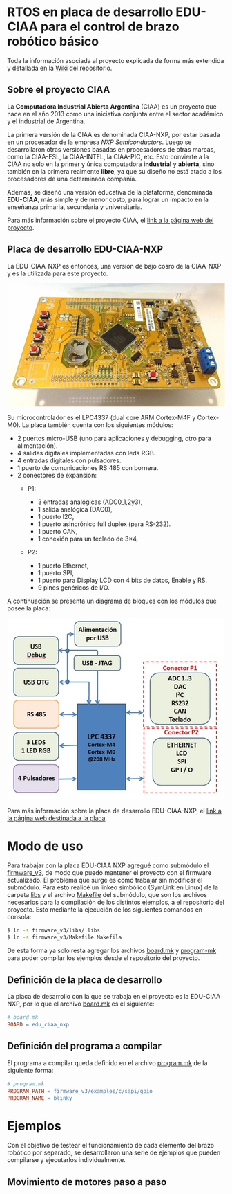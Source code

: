 # RTOS en placa de desarrollo EDU-CIAA para el control de brazo robótico básico

Toda la información asociada al proyecto explicada de forma más extendida y detallada en la [Wiki](https://github.com/FernandezGFG/CIAA-RTOS/wiki) del repositorio.

## Sobre el proyecto CIAA
La **Computadora Industrial Abierta Argentina** (CIAA) es un proyecto que nace en el año 2013 como una iniciativa conjunta entre el sector académico y el industrial de Argentina.

La primera versión de la CIAA es denominada CIAA-NXP, por estar basada en un procesador de la empresa *NXP Semiconductors*. Luego se desarrollaron otras versiones basadas en procesadores de otras marcas, como la CIAA-FSL, la CIAA-INTEL, la CIAA-PIC, etc. Esto convierte a la CIAA no solo en la primer y única computadora **industrial** y **abierta**, sino también en la primera realmente **libre**, ya que su diseño no está atado a los procesadores de una determinada compañía.

Además, se diseñó una versión educativa de la plataforma, denominada **EDU-CIAA**, más simple y de menor costo, para lograr un impacto en la enseñanza primaria, secundaria y universitaria.

Para más información sobre el proyecto CIAA, el [link a la página web del proyecto](http://www.proyecto-ciaa.com.ar/devwiki/doku.php?id=start).

## Placa de desarrollo EDU-CIAA-NXP
La EDU-CIAA-NXP es entonces, una versión de bajo cosro de la CIAA-NXP y es la utilizada para este proyecto. 

![EDU-CIAA-NXP](docs/edu_ciaa.jpg)

Su microcontrolador es el LPC4337 (dual core ARM Cortex-M4F y Cortex-M0). La placa también cuenta con los siguientes módulos:

- 2 puertos micro-USB (uno para aplicaciones y debugging, otro para alimentación).
- 4 salidas digitales implementadas con leds RGB.
- 4 entradas digitales con pulsadores.
- 1 puerto de comunicaciones RS 485 con bornera.
- 2 conectores de expansión:
  - P1:
    - 3 entradas analógicas (ADC0_1,2y3),
    - 1 salida analógica (DAC0),
    - 1 puerto I2C,
    - 1 puerto asincrónico full duplex (para RS-232).
    - 1 puerto CAN,
    - 1 conexión para un teclado de 3×4,

  - P2:
    - 1 puerto Ethernet,
    - 1 puerto SPI,
    - 1 puerto para Display LCD con 4 bits de datos, Enable y RS.
    - 9 pines genéricos de I/O.

A continuación se presenta un diagrama de bloques con los módulos que posee la placa:

![módulos EDU-CIAA-NXP](docs/modulos_edu_ciaa.jpg)

Para más información sobre la placa de desarrollo EDU-CIAA-NXP, el [link a la página web destinada a la placa](http://www.proyecto-ciaa.com.ar/devwiki/doku.php?id=desarrollo:edu-ciaa:edu-ciaa-nxp).

# Modo de uso
Para trabajar con la placa EDU-CIAA NXP agregué como submódulo el [firmware_v3](firmware_v3/), de modo que puedo mantener el proyecto con el firmware actualizado. El problema que surge es como trabajar sin modificar el submódulo. Para esto realicé un linkeo simbólico (SymLink en Linux) de la carpeta [libs](libs/) y el archivo [Makefile](Makefile) del submódulo, que son los archivos necesarios para la compilación de los distintos ejemplos, a el repositorio del proyecto. Esto mediante la ejecución de los siguientes comandos en consola:

```bash
$ ln -s firmware_v3/libs/ libs
$ ln -s firmware_v3/Makefile Makefila
```

De esta forma ya solo resta agregar los archivos [board.mk](board.mk) y [program-mk](program.mk) para poder compilar los ejemplos desde el repositorio del proyecto.

## Definición de la placa de desarrollo
La placa de desarrollo con la que se trabaja en el proyecto es la EDU-CIAA NXP, por lo que el archivo [board.mk](board.mk) es el siguiente:

```mk
# board.mk
BOARD = edu_ciaa_nxp
```

## Definición del programa a compilar
El programa a compilar queda definido en el archivo [program.mk](program.mk) de la siguiente forma:

```mk
# program.mk
PROGRAM_PATH = firmware_v3/examples/c/sapi/gpio
PROGRAM_NAME = blinky
```

# Ejemplos
Con el objetivo de testear el funcionamiento de cada elemento del brazo robótico por separado, se desarrollaron una serie de ejemplos que pueden compilarse y ejecutarlos individualmente.

## Movimiento de motores paso a paso
